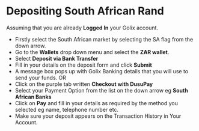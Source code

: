 # Depositing South African Rand

Assuming that you are already **Logged In** your Golix account.

-   Firstly select the South African market by selecting the  SA flag from the down arrow.
-   Go to the **Wallets** drop down menu and select the **ZAR wallet**.
-   Select **Deposit via Bank Transfer**
-   Fill in your details on the deposit form and click **Submit**
-   A message box pops up with Golix Banking details that you will use to send your funds. OR
-   Click on the purple tab written  **Checkout with DusuPay**  
-   Select your Payment Option from the list on the down arrow eg **South African Banks**
-   Click on **Pay** and fill in your details as required by the method you selected eg name, telephone number etc.
-   Make sure your deposit appears on the Transaction History in Your Account.
